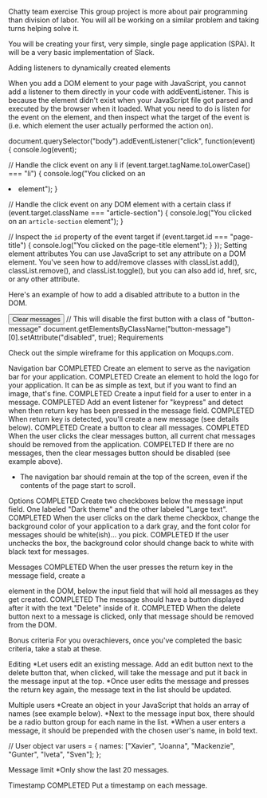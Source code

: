 Chatty team exercise
This group project is more about pair programming than division of labor. You will all be working on a similar problem and taking turns helping solve it.

You will be creating your first, very simple, single page application (SPA). It will be a very basic implementation of Slack.

Adding listeners to dynamically created elements

When you add a DOM element to your page with JavaScript, you cannot add a listener to them directly in your code with addEventListener. This is because the element didn't exist when your JavaScript file got parsed and executed by the browser when it loaded. What you need to do is listen for the event on the <body> element, and then inspect what the target of the event is (i.e. which element the user actually performed the action on).

document.querySelector("body").addEventListener("click", function(event) {
  console.log(event);

  // Handle the click event on any li
  if (event.target.tagName.toLowerCase() === "li") {
    console.log("You clicked on an <li> element");
  }

  // Handle the click event on any DOM element with a certain class
  if (event.target.className === "article-section") {
    console.log("You clicked on an `article-section` element");
  }

  // Inspect the `id` property of the event target
  if (event.target.id === "page-title") {
    console.log("You clicked on the page-title element");
  }
});
Setting element attributes
You can use JavaScript to set any attribute on a DOM element. You've seen how to add/remove classes with classList.add(), classList.remove(), and classList.toggle(), but you can also add id, href, src, or any other attribute.

Here's an example of how to add a disabled attribute to a button in the DOM.

<button class="clear-messages">Clear messages</button>
// This will disable the first button with a class of "button-message"
document.getElementsByClassName("button-message")[0].setAttribute("disabled", true);
Requirements

Check out the simple wireframe for this application on Moqups.com.

Navigation bar
COMPLETED Create an element to serve as the navigation bar for your application.
COMPLETED Create an element to hold the logo for your application. It can be as simple as text, but if you want to find an image, that's fine.
COMPLETED Create a input field for a user to enter in a message.
COMPLETED Add an event listener for "keypress" and detect when then return key has been pressed in the message field.
COMPLETED When return key is detected, you'll create a new message (see details below).
COMPLETED Create a button to clear all messages.
COMPLETED When the user clicks the clear messages button, all current chat messages should be removed from the application.
COMPELTED If there are no messages, then the clear messages button should be disabled (see example above).
* The navigation bar should remain at the top of the screen, even if the contents of the page start to scroll.

Options
COMPLETED Create two checkboxes below the message input field. One labeled "Dark theme" and the other labeled "Large text".
COMPLETED When the user clicks on the dark theme checkbox, change the background color of your application to a dark gray, and the font color for messages should be white(ish)... you pick.
COMPLETED If the user unchecks the box, the background color should change back to white with black text for messages.

Messages
COMPLETED When the user presses the return key in the message field, create a <div> element in the DOM, below the input field that will hold all messages as they get created.
COMPLETED The message should have a button displayed after it with the text "Delete" inside of it.
COMPLETED When the delete button next to a message is clicked, only that message should be removed from the DOM.

Bonus criteria
For you overachievers, once you've completed the basic criteria, take a stab at these.

Editing
*Let users edit an existing message. Add an edit button next to the delete button that, when clicked, will take the message and put it back in the message input at the top.
*Once user edits the message and presses the return key again, the message text in the list should be updated.

Multiple users
*Create an object in your JavaScript that holds an array of names (see example below).
*Next to the message input box, there should be a radio button group for each name in the list.
*When a user enters a message, it should be prepended with the chosen user's name, in bold text.

// User object
var users = {
  names: ["Xavier", "Joanna", "Mackenzie", "Gunter", "Iveta", "Sven"];
};

Message limit
*Only show the last 20 messages.

Timestamp
COMPLETED Put a timestamp on each message.